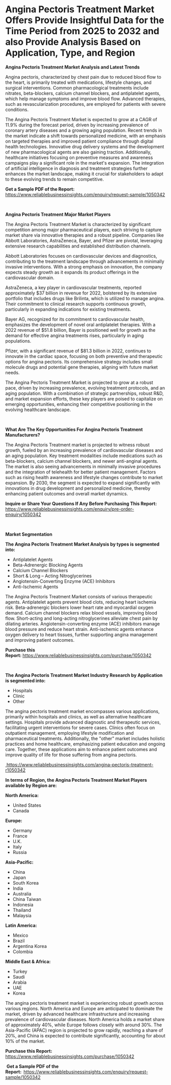 <p><h1>Angina Pectoris Treatment Market Offers Provide Insightful Data for the Time Period from 2025 to 2032 and also Provide Analysis Based on Application, Type, and Region</h1></p><p><strong>Angina Pectoris Treatment Market Analysis and Latest Trends</strong></p>
<p><p>Angina pectoris, characterized by chest pain due to reduced blood flow to the heart, is primarily treated with medications, lifestyle changes, and surgical interventions. Common pharmacological treatments include nitrates, beta-blockers, calcium channel blockers, and antiplatelet agents, which help manage symptoms and improve blood flow. Advanced therapies, such as revascularization procedures, are employed for patients with severe conditions.</p><p>The Angina Pectoris Treatment Market is expected to grow at a CAGR of 11.9% during the forecast period, driven by increasing prevalence of coronary artery diseases and a growing aging population. Recent trends in the market indicate a shift towards personalized medicine, with an emphasis on targeted therapies and improved patient compliance through digital health technologies. Innovative drug delivery systems and the development of new pharmacological agents are also gaining traction. Additionally, healthcare initiatives focusing on preventive measures and awareness campaigns play a significant role in the market's expansion. The integration of artificial intelligence in diagnosis and treatment strategies further enhances the market landscape, making it crucial for stakeholders to adapt to these evolving trends to remain competitive.</p></p>
<p><strong>Get a Sample PDF of the Report:&nbsp;</strong> <a href="https://www.reliablebusinessinsights.com/enquiry/request-sample/1050342?utm_campaign=60&utm_medium=2&utm_source=Github&utm_content=ia&utm_term=19042025&utm_id=angina-pectoris-treatment">https://www.reliablebusinessinsights.com/enquiry/request-sample/1050342</a></p>
<p>&nbsp;</p>
<p><strong>Angina Pectoris Treatment Major Market Players</strong></p>
<p><p>The Angina Pectoris Treatment Market is characterized by significant competition among major pharmaceutical players, each striving to capture market share via innovative therapies and a robust pipeline. Companies like Abbott Laboratories, AstraZeneca, Bayer, and Pfizer are pivotal, leveraging extensive research capabilities and established distribution channels.</p><p>Abbott Laboratories focuses on cardiovascular devices and diagnostics, contributing to the treatment landscape through advancements in minimally invasive interventions. With a strong emphasis on innovation, the company expects steady growth as it expands its product offerings in the cardiovascular domain.</p><p>AstraZeneca, a key player in cardiovascular treatments, reported approximately $37 billion in revenue for 2022, bolstered by its extensive portfolio that includes drugs like Brilinta, which is utilized to manage angina. Their commitment to clinical research supports continuous growth, particularly in expanding indications for existing treatments.</p><p>Bayer AG, recognized for its commitment to cardiovascular health, emphasizes the development of novel oral antiplatelet therapies. With a 2022 revenue of $51.8 billion, Bayer is positioned well for growth as the demand for effective angina treatments rises, particularly in aging populations.</p><p>Pfizer, with a significant revenue of $81.3 billion in 2022, continues to innovate in the cardiac space, focusing on both preventive and therapeutic options for angina pectoris. Its comprehensive strategy includes small molecule drugs and potential gene therapies, aligning with future market needs.</p><p>The Angina Pectoris Treatment Market is projected to grow at a robust pace, driven by increasing prevalence, evolving treatment protocols, and an aging population. With a combination of strategic partnerships, robust R&D, and market expansion efforts, these key players are poised to capitalize on emerging opportunities, enhancing their competitive positioning in the evolving healthcare landscape.</p></p>
<p>&nbsp;</p>
<p><strong>What Are The Key Opportunities For Angina Pectoris Treatment Manufacturers?</strong></p>
<p><p>The Angina Pectoris Treatment market is projected to witness robust growth, fueled by an increasing prevalence of cardiovascular diseases and an aging population. Key treatment modalities include medications such as beta-blockers, calcium channel blockers, and newer anti-anginal agents. The market is also seeing advancements in minimally invasive procedures and the integration of telehealth for better patient management. Factors such as rising health awareness and lifestyle changes contribute to market expansion. By 2030, the segment is expected to expand significantly with innovations in drug development and personalized medicine, thereby enhancing patient outcomes and overall market dynamics.</p></p>
<p><strong>Inquire or Share Your Questions If Any Before Purchasing This Report:</strong> <a href="https://www.reliablebusinessinsights.com/enquiry/pre-order-enquiry/1050342?utm_campaign=60&utm_medium=2&utm_source=Github&utm_content=ia&utm_term=19042025&utm_id=angina-pectoris-treatment">https://www.reliablebusinessinsights.com/enquiry/pre-order-enquiry/1050342</a></p>
<p>&nbsp;</p>
<p><strong>Market Segmentation</strong></p>
<p><strong>The Angina Pectoris Treatment Market Analysis by types is segmented into:</strong></p>
<p><ul><li>Antiplatelet Agents</li><li>Beta-Adrenergic Blocking Agents</li><li>Calcium Channel Blockers</li><li>Short & Long – Acting Nitroglycerines</li><li>Angiotensin-Converting Enzyme (ACE) Inhibitors</li><li>Anti-Ischemic Agents</li></ul></p>
<p><p>The Angina Pectoris Treatment Market consists of various therapeutic agents. Antiplatelet agents prevent blood clots, reducing heart ischemia risk. Beta-adrenergic blockers lower heart rate and myocardial oxygen demand. Calcium channel blockers relax blood vessels, improving blood flow. Short-acting and long-acting nitroglycerines alleviate chest pain by dilating arteries. Angiotensin-converting enzyme (ACE) inhibitors manage blood pressure and reduce heart strain. Anti-ischemic agents enhance oxygen delivery to heart tissues, further supporting angina management and improving patient outcomes.</p></p>
<p><strong>Purchase this Report:&nbsp;</strong><a href="https://www.reliablebusinessinsights.com/purchase/1050342?utm_campaign=60&utm_medium=2&utm_source=Github&utm_content=ia&utm_term=19042025&utm_id=angina-pectoris-treatment">https://www.reliablebusinessinsights.com/purchase/1050342</a></p>
<p>&nbsp;</p>
<p><strong>The Angina Pectoris Treatment Market Industry Research by Application is segmented into:</strong></p>
<p><ul><li>Hospitals</li><li>Clinic</li><li>Other</li></ul></p>
<p><p>The angina pectoris treatment market encompasses various applications, primarily within hospitals and clinics, as well as alternative healthcare settings. Hospitals provide advanced diagnostic and therapeutic services, facilitating urgent interventions for severe cases. Clinics often focus on outpatient management, employing lifestyle modification and pharmaceutical treatments. Additionally, the "other" market includes holistic practices and home healthcare, emphasizing patient education and ongoing care. Together, these applications aim to enhance patient outcomes and improve quality of life for those suffering from angina pectoris.</p></p>
<p><a href="https://www.reliablebusinessinsights.com/angina-pectoris-treatment-r1050342?utm_campaign=60&utm_medium=2&utm_source=Github&utm_content=ia&utm_term=19042025&utm_id=angina-pectoris-treatment">&nbsp;https://www.reliablebusinessinsights.com/angina-pectoris-treatment-r1050342</a></p>
<p><strong>In terms of Region, the Angina Pectoris Treatment Market Players available by Region are:</strong></p>
<p>
    <p> <strong> North America: </strong>
        <ul>
            <li>United States</li>
            <li>Canada</li>
        </ul>
        </p> 
    <p> <strong> Europe: </strong>
        <ul>
            <li>Germany</li>
            <li>France</li>
            <li>U.K.</li>
            <li>Italy</li>
            <li>Russia</li>
        </ul>
        </p> 
    <p> <strong> Asia-Pacific: </strong>
        <ul>
            <li>China</li>
            <li>Japan</li>
            <li>South Korea</li>
            <li>India</li>
            <li>Australia</li>
            <li>China Taiwan</li>
            <li>Indonesia</li>
            <li>Thailand</li>
            <li>Malaysia</li>
        </ul>
        </p> 
    <p> <strong> Latin America: </strong>
        <ul>
            <li>Mexico</li>
            <li>Brazil</li>
            <li>Argentina Korea</li>
            <li>Colombia</li>
        </ul>
        </p> 
    <p> <strong> Middle East & Africa: </strong>
        <ul>
            <li>Turkey</li>
            <li>Saudi</li>
            <li>Arabia</li>
            <li>UAE</li>
            <li>Korea</li>
        </ul>
    </p>
    </p>
<p><p>The angina pectoris treatment market is experiencing robust growth across various regions. North America and Europe are anticipated to dominate the market, driven by advanced healthcare infrastructure and increasing prevalence of cardiovascular diseases. North America holds a market share of approximately 40%, while Europe follows closely with around 30%. The Asia-Pacific (APAC) region is projected to grow rapidly, reaching a share of 20%, and China is expected to contribute significantly, accounting for about 10% of the market.</p></p>
<p><strong>Purchase this Report: </strong><a href="https://www.reliablebusinessinsights.com/purchase/1050342?utm_campaign=60&utm_medium=2&utm_source=Github&utm_content=ia&utm_term=19042025&utm_id=angina-pectoris-treatment">https://www.reliablebusinessinsights.com/purchase/1050342</a></p>
<p>&nbsp;<strong>Get a Sample PDF of the Report:&nbsp;&nbsp;</strong><a href="https://www.reliablebusinessinsights.com/enquiry/request-sample/1050342?utm_campaign=60&utm_medium=2&utm_source=Github&utm_content=ia&utm_term=19042025&utm_id=angina-pectoris-treatment">https://www.reliablebusinessinsights.com/enquiry/request-sample/1050342</a></p>
<p><strong></strong></p>
<p><p></p><p></p><p></p></p>